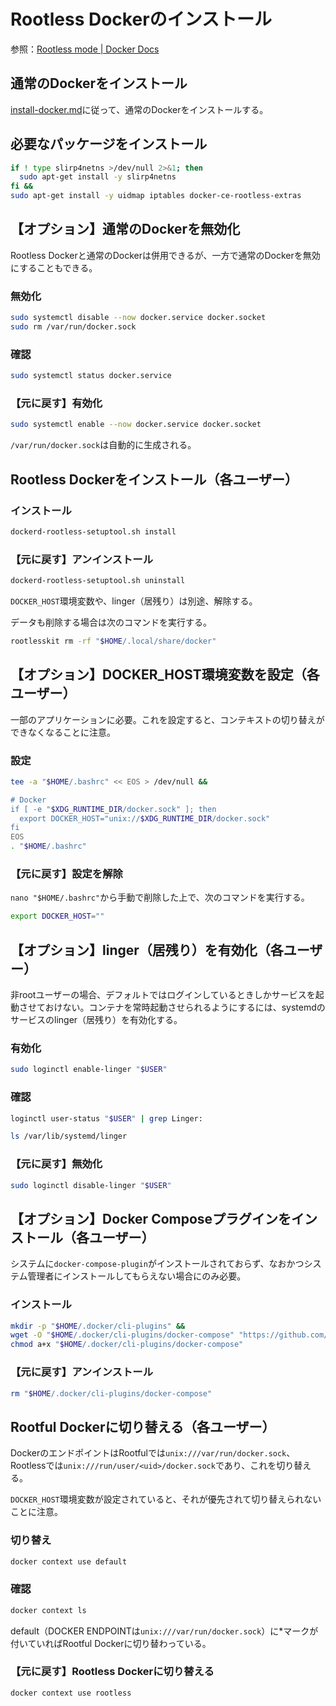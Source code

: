 # Rootless Dockerのインストール
参照：[Rootless mode | Docker Docs](https://docs.docker.com/engine/security/rootless/)

## 通常のDockerをインストール
[install-docker.md](install-docker.md)に従って、通常のDockerをインストールする。

## 必要なパッケージをインストール
```sh
if ! type slirp4netns >/dev/null 2>&1; then
  sudo apt-get install -y slirp4netns
fi &&
sudo apt-get install -y uidmap iptables docker-ce-rootless-extras
```

## 【オプション】通常のDockerを無効化
Rootless Dockerと通常のDockerは併用できるが、一方で通常のDockerを無効にすることもできる。

### 無効化
```sh
sudo systemctl disable --now docker.service docker.socket
sudo rm /var/run/docker.sock
```

### 確認
```sh
sudo systemctl status docker.service
```

### 【元に戻す】有効化
```sh
sudo systemctl enable --now docker.service docker.socket
```
`/var/run/docker.sock`は自動的に生成される。

## Rootless Dockerをインストール（各ユーザー）
### インストール
```sh
dockerd-rootless-setuptool.sh install
```

### 【元に戻す】アンインストール
```sh
dockerd-rootless-setuptool.sh uninstall
```

`DOCKER_HOST`環境変数や、linger（居残り）は別途、解除する。

データも削除する場合は次のコマンドを実行する。
```sh
rootlesskit rm -rf "$HOME/.local/share/docker"
```

## 【オプション】DOCKER_HOST環境変数を設定（各ユーザー）
一部のアプリケーションに必要。これを設定すると、コンテキストの切り替えができなくなることに注意。

### 設定
```sh
tee -a "$HOME/.bashrc" << EOS > /dev/null &&

# Docker
if [ -e "$XDG_RUNTIME_DIR/docker.sock" ]; then
  export DOCKER_HOST="unix://$XDG_RUNTIME_DIR/docker.sock"
fi
EOS
. "$HOME/.bashrc"
```

### 【元に戻す】設定を解除
`nano "$HOME/.bashrc"`から手動で削除した上で、次のコマンドを実行する。
```sh
export DOCKER_HOST=""
```

## 【オプション】linger（居残り）を有効化（各ユーザー）
非rootユーザーの場合、デフォルトではログインしているときしかサービスを起動させておけない。コンテナを常時起動させられるようにするには、systemdのサービスのlinger（居残り）を有効化する。

### 有効化
```sh
sudo loginctl enable-linger "$USER"
```

### 確認
```sh
loginctl user-status "$USER" | grep Linger:

ls /var/lib/systemd/linger
```

### 【元に戻す】無効化
```sh
sudo loginctl disable-linger "$USER"
```

## 【オプション】Docker Composeプラグインをインストール（各ユーザー）
システムに`docker-compose-plugin`がインストールされておらず、なおかつシステム管理者にインストールしてもらえない場合にのみ必要。

### インストール
```sh
mkdir -p "$HOME/.docker/cli-plugins" &&
wget -O "$HOME/.docker/cli-plugins/docker-compose" "https://github.com/docker/compose/releases/latest/download/docker-compose-$(uname -s)-$(uname -m)" &&
chmod a+x "$HOME/.docker/cli-plugins/docker-compose"
```

### 【元に戻す】アンインストール
```sh
rm "$HOME/.docker/cli-plugins/docker-compose"
```

## Rootful Dockerに切り替える（各ユーザー）
DockerのエンドポイントはRootfulでは`unix:///var/run/docker.sock`、Rootlessでは`unix:///run/user/<uid>/docker.sock`であり、これを切り替える。

`DOCKER_HOST`環境変数が設定されていると、それが優先されて切り替えられないことに注意。

### 切り替え
```sh
docker context use default
```

### 確認
```sh
docker context ls
```
default（DOCKER ENDPOINTは`unix:///var/run/docker.sock`）に*マークが付いていればRootful Dockerに切り替わっている。

### 【元に戻す】Rootless Dockerに切り替える
```sh
docker context use rootless
```
